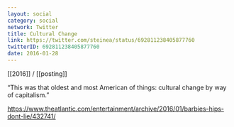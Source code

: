 ```yaml
---
layout: social
category: social
network: Twitter
title: Cultural Change
link: https://twitter.com/steinea/status/692811238405877760
twitterID: 692811238405877760
date: 2016-01-28
---
```


[[2016]] / [[posting]]

“This was that oldest and most American of things: cultural change by way of capitalism.”

<https://www.theatlantic.com/entertainment/archive/2016/01/barbies-hips-dont-lie/432741/>
